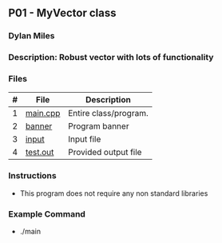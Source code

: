 ## P01 - MyVector class
### Dylan Miles
### Description: Robust vector with lots of functionality 



### Files

| # | File                   | Description           |
|:-:|------------------------|-----------------------|
| 1 | [main.cpp](./Main.cpp) | Entire class/program. |
| 2 | [banner](./banner)     | Program banner        |
| 3 | [input](./input.dat)   | Input file            |
| 4 | [test.out](./test.out) | Provided output file  |


### Instructions

- This program does not require any non standard libraries

### Example Command

- ./main
